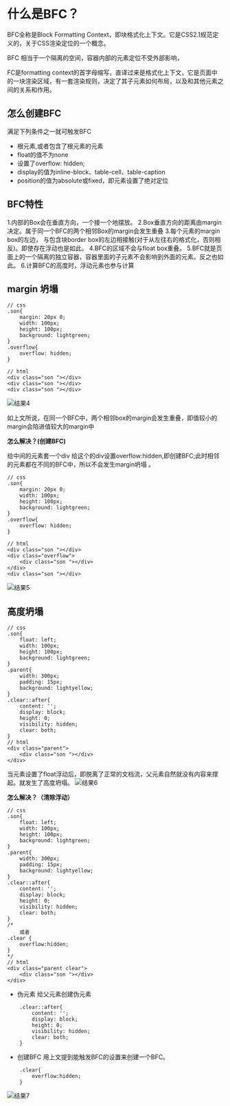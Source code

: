 # 什么是BFC？

BFC全称是Block Formatting Context，即块格式化上下文。它是CSS2.1规范定义的，关于CSS渲染定位的一个概念。

BFC 相当于一个隔离的空间，容器内部的元素定位不受外部影响，

FC是formatting context的首字母缩写，直译过来是格式化上下文，它是页面中的一块渲染区域，有一套渲染规则，决定了其子元素如何布局，以及和其他元素之间的关系和作用。

## 怎么创建BFC

满足下列条件之一就可触发BFC

 + 根元素,或者包含了根元素的元素
 + float的值不为none
 + 设置了overflow: hidden;
 + display的值为inline-block、table-cell、table-caption
 + position的值为absolute或fixed，即元素设置了绝对定位
 

## BFC特性
1.内部的Box会在垂直方向，一个接一个地摆放。
2.Box垂直方向的距离由margin决定。属于同一个BFC的两个相邻Box的margin会发生重叠
3.每个元素的margin box的左边， 与包含块border box的左边相接触(对于从左往右的格式化，否则相反)。即使存在浮动也是如此。
4.BFC的区域不会与float box重叠。
5.BFC就是页面上的一个隔离的独立容器，容器里面的子元素不会影响到外面的元素。反之也如此。
6.计算BFC的高度时，浮动元素也参与计算

## margin 坍塌
```
// css
.son{
    margin: 20px 0;
    width: 100px;
    height: 100px;
    background: lightgreen;
}
.overflow{
    overflow: hidden;
}

// html
<div class="son "></div>
<div class="son "></div>
<div class="son "></div>
```
![结果4](./img/css04.png)

如上文所说，在同一个BFC中，两个相邻box的margin会发生重叠，即值较小的margin会陷进值较大的margin中


**怎么解决？(创建BFC)**

给中间的元素套一个div 给这个的div设置overflow:hidden,即创建BFC;此时相邻的元素都在不同的BFC中，所以不会发生margin坍塌 。

```
// css
.son{
    margin: 20px 0;
    width: 100px;
    height: 100px;
    background: lightgreen;
}
.overflow{
    overflow: hidden;
}

// html
<div class="son "></div>
<div class="overflow">
    <div class="son "></div>
</div>
<div class="son "></div>
```
![结果5](./img/css05.png)

## 高度坍塌

```
// css
.son{
    float: left;
    width: 100px;
    height: 100px;
    background: lightgreen;
}
.parent{
    width: 300px;
    padding: 15px;
    background: lightyellow;
}
.clear::after{
    content: '';
    display: block;
    height: 0;
    visibility: hidden;
    clear: both;
}
// html
<div class="parent">
    <div class="son "></div>
</div>
```
当元素设置了float浮动后，即脱离了正常的文档流，父元素自然就没有内容来撑起。就发生了高度坍塌。
![结果6](./img/css06.png)


**怎么解决？（清除浮动）**

```
// css
.son{
    float: left;
    width: 100px;
    height: 100px;
    background: lightgreen;
}
.parent{
    width: 300px;
    padding: 15px;
    background: lightyellow;
}
.clear::after{
    content: '';
    display: block;
    height: 0;
    visibility: hidden;
    clear: both;
}
/*
    或者
.clear {
    overflow:hidden;
}
*/
// html
<div class="parent clear">
    <div class="son "></div>
</div>
```

+ 伪元素 给父元素创建伪元素
```
    .clear::after{
        content: '';
        display: block;
        height: 0;
        visibility: hidden;
        clear: both;
    }
```
+ 创建BFC
用上文提到能触发BFC的设置来创建一个BFC。
```
    .clear{
        overflow:hidden;
    }
```
![结果7](./img/css07.png)